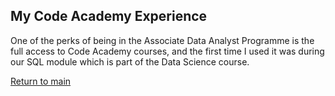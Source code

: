 ## My Code Academy Experience

<p>
One of the perks of being in the Associate Data Analyst Programme is the full access to Code Academy courses, and the first time I used it was during our SQL module which is part of the Data Science course. 
</p>
<p>
  <a href="/index">Return to main</a>
 </p>
